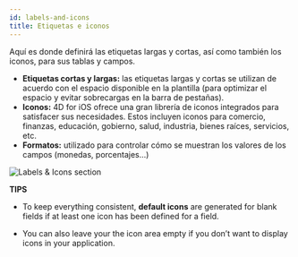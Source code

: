 ```yaml
---
id: labels-and-icons
title: Etiquetas e iconos
---
```


Aquí es donde definirá las etiquetas largas y cortas, así como también los iconos, para sus tablas y campos.

* **Etiquetas cortas y largas:** las etiquetas largas y cortas se utilizan de acuerdo con el espacio disponible en la plantilla (para optimizar el espacio y evitar sobrecargas en la barra de pestañas).
* **Iconos:** 4D for iOS ofrece una gran librería de iconos integrados para satisfacer sus necesidades. Estos incluyen iconos para comercio, finanzas, educación, gobierno, salud, industria, bienes raíces, servicios, etc.
* **Formatos:** utilizado para controlar cómo se muestran los valores de los campos (monedas, porcentajes...)

![Labels & Icons section](assets/en/project-editor/Labels-icons-section-4D-for-iOS.png)<div class = "tips"> 

**TIPS**

* To keep everything consistent, **default icons** are generated for blank fields if at least one icon has been defined for a field.

* You can also leave your the icon area empty if you don’t want to display icons in your application.</div>